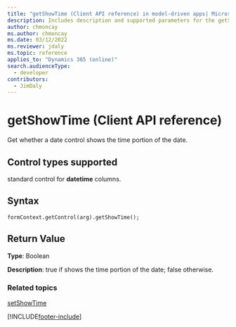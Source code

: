 ```yaml
---
title: "getShowTime (Client API reference) in model-driven apps| MicrosoftDocs"
description: Includes description and supported parameters for the getShowTime method.
author: chmoncay
ms.author: chmoncay
ms.date: 03/12/2022
ms.reviewer: jdaly
ms.topic: reference
applies_to: "Dynamics 365 (online)"
search.audienceType: 
  - developer
contributors:
  - JimDaly
---
```

# getShowTime (Client API reference)

Get whether a date control shows the time portion of the date. 

## Control types supported

standard control for **datetime** columns.

## Syntax

`formContext.getControl(arg).getShowTime();`

## Return Value

**Type**: Boolean

**Description**: true if shows the time portion of the date; false otherwise.

### Related topics

[setShowTime](setShowTime.md)



[!INCLUDE[footer-include](../../../../../includes/footer-banner.md)]
